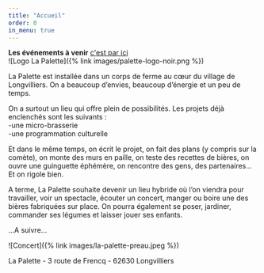 ```yaml
---
title: "Accueil"
order: 0
in_menu: true
---
```

**Les événements à venir** <a href="agenda.html">c'est par ici</a>
<br>
![Logo La Palette]({% link images/palette-logo-noir.png %})
<br>

La Palette est installée dans un corps de ferme au cœur du village de Longvilliers.
On a beaucoup d’envies, beaucoup d’énergie et un peu de temps.  

On a surtout un lieu qui offre plein de possibilités.
Les projets déjà enclenchés sont les suivants :   
-une micro-brasserie  
-une programmation culturelle  

Et dans le même temps, on écrit le projet, on fait des plans (y compris sur la comète), on monte des murs en paille, on teste des recettes de bières, on ouvre une guinguette éphémère, on rencontre des gens, des partenaires…
Et on rigole bien.

A terme, La Palette souhaite devenir un lieu hybride où l’on viendra pour travailler, voir un spectacle, écouter un concert, manger ou boire une des bières fabriquées sur place. On pourra également se poser, jardiner, commander ses légumes et laisser jouer ses enfants. 

…A suivre…

![Concert]({% link images/la-palette-preau.jpeg %})



La Palette - 3 route de Frencq - 62630 Longvilliers 